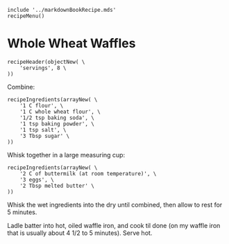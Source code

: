 ~~~ markdown-script
include '../markdownBookRecipe.mds'
recipeMenu()
~~~

# Whole Wheat Waffles

~~~ markdown-script
recipeHeader(objectNew( \
    'servings', 8 \
))
~~~

Combine:

~~~ markdown-script
recipeIngredients(arrayNew( \
    '1 C flour', \
    '1 C whole wheat flour', \
    '1/2 tsp baking soda', \
    '1 tsp baking powder', \
    '1 tsp salt', \
    '3 Tbsp sugar' \
))
~~~

Whisk together in a large measuring cup:

~~~ markdown-script
recipeIngredients(arrayNew( \
    '2 C of buttermilk (at room temperature)', \
    '3 eggs', \
    '2 Tbsp melted butter' \
))
~~~

Whisk the wet ingredients into the dry until combined, then allow to rest for 5 minutes.

Ladle batter into hot, oiled waffle iron, and cook til done (on my waffle iron that is usually about
4 1/2 to 5 minutes). Serve hot.
